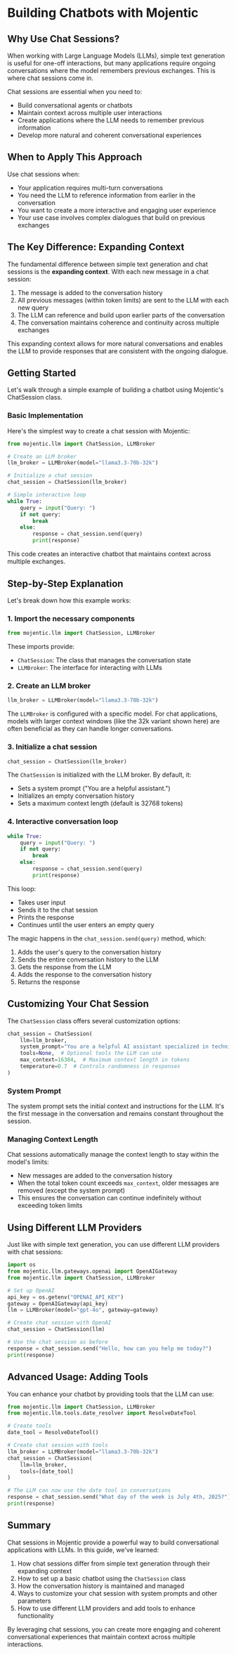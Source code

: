 # Building Chatbots with Mojentic

## Why Use Chat Sessions?

When working with Large Language Models (LLMs), simple text generation is useful for one-off interactions, but many applications require ongoing conversations where the model remembers previous exchanges. This is where chat sessions come in.

Chat sessions are essential when you need to:

- Build conversational agents or chatbots
- Maintain context across multiple user interactions
- Create applications where the LLM needs to remember previous information
- Develop more natural and coherent conversational experiences


## When to Apply This Approach

Use chat sessions when:

- Your application requires multi-turn conversations
- You need the LLM to reference information from earlier in the conversation
- You want to create a more interactive and engaging user experience
- Your use case involves complex dialogues that build on previous exchanges


## The Key Difference: Expanding Context

The fundamental difference between simple text generation and chat sessions is the **expanding context**. With each new message in a chat session:

1. The message is added to the conversation history
2. All previous messages (within token limits) are sent to the LLM with each new query
3. The LLM can reference and build upon earlier parts of the conversation
4. The conversation maintains coherence and continuity across multiple exchanges


This expanding context allows for more natural conversations and enables the LLM to provide responses that are consistent with the ongoing dialogue.

## Getting Started

Let's walk through a simple example of building a chatbot using Mojentic's ChatSession class.

### Basic Implementation

Here's the simplest way to create a chat session with Mojentic:

```python
from mojentic.llm import ChatSession, LLMBroker

# Create an LLM broker
llm_broker = LLMBroker(model="llama3.3-70b-32k")

# Initialize a chat session
chat_session = ChatSession(llm_broker)

# Simple interactive loop
while True:
    query = input("Query: ")
    if not query:
        break
    else:
        response = chat_session.send(query)
        print(response)
```

This code creates an interactive chatbot that maintains context across multiple exchanges.

## Step-by-Step Explanation

Let's break down how this example works:

### 1. Import the necessary components

```python
from mojentic.llm import ChatSession, LLMBroker
```

These imports provide:
- `ChatSession`: The class that manages the conversation state
- `LLMBroker`: The interface for interacting with LLMs


### 2. Create an LLM broker

```python
llm_broker = LLMBroker(model="llama3.3-70b-32k")
```

The `LLMBroker` is configured with a specific model. For chat applications, models with larger context windows (like the 32k variant shown here) are often beneficial as they can handle longer conversations.

### 3. Initialize a chat session

```python
chat_session = ChatSession(llm_broker)
```

The `ChatSession` is initialized with the LLM broker. By default, it:
- Sets a system prompt ("You are a helpful assistant.")
- Initializes an empty conversation history
- Sets a maximum context length (default is 32768 tokens)

### 4. Interactive conversation loop

```python
while True:
    query = input("Query: ")
    if not query:
        break
    else:
        response = chat_session.send(query)
        print(response)
```

This loop:
- Takes user input
- Sends it to the chat session
- Prints the response
- Continues until the user enters an empty query


The magic happens in the `chat_session.send(query)` method, which:
1. Adds the user's query to the conversation history
2. Sends the entire conversation history to the LLM
3. Gets the response from the LLM
4. Adds the response to the conversation history
5. Returns the response


## Customizing Your Chat Session

The `ChatSession` class offers several customization options:

```python
chat_session = ChatSession(
    llm=llm_broker,
    system_prompt="You are a helpful AI assistant specialized in technical support.",
    tools=None,  # Optional tools the LLM can use
    max_context=16384,  # Maximum context length in tokens
    temperature=0.7  # Controls randomness in responses
)
```

### System Prompt

The system prompt sets the initial context and instructions for the LLM. It's the first message in the conversation and remains constant throughout the session.

### Managing Context Length

Chat sessions automatically manage the context length to stay within the model's limits:
- New messages are added to the conversation history
- When the total token count exceeds `max_context`, older messages are removed (except the system prompt)
- This ensures the conversation can continue indefinitely without exceeding token limits


## Using Different LLM Providers

Just like with simple text generation, you can use different LLM providers with chat sessions:

```python
import os
from mojentic.llm.gateways.openai import OpenAIGateway
from mojentic.llm import ChatSession, LLMBroker

# Set up OpenAI
api_key = os.getenv("OPENAI_API_KEY")
gateway = OpenAIGateway(api_key)
llm = LLMBroker(model="gpt-4o", gateway=gateway)

# Create chat session with OpenAI
chat_session = ChatSession(llm)

# Use the chat session as before
response = chat_session.send("Hello, how can you help me today?")
print(response)
```

## Advanced Usage: Adding Tools

You can enhance your chatbot by providing tools that the LLM can use:

```python
from mojentic.llm import ChatSession, LLMBroker
from mojentic.llm.tools.date_resolver import ResolveDateTool

# Create tools
date_tool = ResolveDateTool()

# Create chat session with tools
llm_broker = LLMBroker(model="llama3.3-70b-32k")
chat_session = ChatSession(
    llm=llm_broker,
    tools=[date_tool]
)

# The LLM can now use the date tool in conversations
response = chat_session.send("What day of the week is July 4th, 2025?")
print(response)
```

## Summary

Chat sessions in Mojentic provide a powerful way to build conversational applications with LLMs. In this guide, we've learned:

1. How chat sessions differ from simple text generation through their expanding context
2. How to set up a basic chatbot using the `ChatSession` class
3. How the conversation history is maintained and managed
4. Ways to customize your chat session with system prompts and other parameters
5. How to use different LLM providers and add tools to enhance functionality


By leveraging chat sessions, you can create more engaging and coherent conversational experiences that maintain context across multiple interactions.
